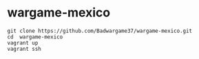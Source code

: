 # wargame-mexico

```
git clone https://github.com/Badwargame37/wargame-mexico.git
cd  wargame-mexico 
vagrant up 
vagrant ssh
```
